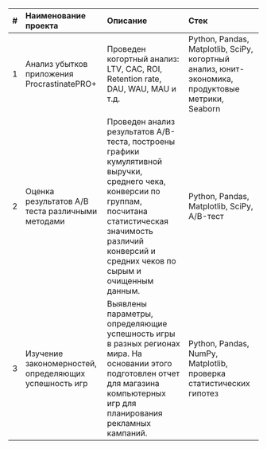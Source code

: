 | #| Наименование проекта                                 | Описание      |  Стек               |
|:-|:---------------                                      | :-------------|:---------------|
|1 | Анализ убытков приложения ProcrastinatePRO+          |Проведен когортный анализ: LTV, CAC, ROI, Retention rate, DAU, WAU, MAU и т.д. |Python, Pandas, Matplotlib, SciPy, когортный анализ, юнит-экономика, продуктовые метрики, Seaborn|
|2 | Оценка результатов A/B теста различными методами     |Проведен анализ результатов A/B-теста, построены графики кумулятивной выручки, среднего чека, конверсии по группам, посчитана статистическая значимость различий конверсий и средних чеков по сырым и очищенным данным.                | Python, Pandas, Matplotlib, SciPy, A/B-тест|
|3 | Изучение закономерностей, определяющих успешность игр|Выявлены параметры, определяющие успешность игры в разных регионах мира. На основании этого подготовлен отчет для магазина компьютерных игр для планирования рекламных кампаний.|Python, Pandas, NumPy, Matplotlib, проверка статистических гипотез|

